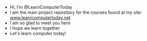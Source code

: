 -  Hi, I’m @LearnComputerToday
-  I am the main project repository for the courses found at my site: www.learncomputertoday.net
-  I am so glad to meet you here
-  I hope we learn together
-  Let's learn computer today!


<!---
LearnComputerToday/LearnComputerToday is a ✨ special ✨ repository because its `README.md` (this file) appears on your GitHub profile.
You can click the Preview link to take a look at your changes.
--->
